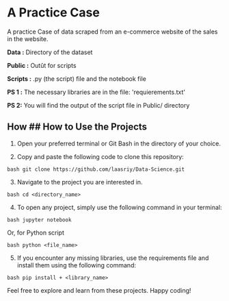 # A Practice Case

A practice Case of data scraped from an e-commerce website of the sales in the website.

**Data :** Directory of the dataset

**Public :** Outût for scripts

**Scripts :** .py (the script) file and the notebook file


**PS 1 :**
The necessary libraries are in the file: 'requierements.txt'

**PS 2:**
You will find the output of the script file in Public/ directory

## How ## How to Use the Projects

1. Open your preferred terminal or Git Bash in the directory of your choice.
   
2. Copy and paste the following code to clone this repository: 

`bash
git clone https://github.com/laasriy/Data-Science.git
`

3. Navigate to the project you are interested in.

`bash
cd <directory_name>
`

4. To open any project, simply use the following command in your terminal:

`bash
jupyter notebook
`

Or, for Python script

`bash
python <file_name>
`
   
5. If you encounter any missing libraries, use the requirements file and install them using the following command: 

`bash
pip install + <library_name>
`

Feel free to explore and learn from these projects. Happy coding!
